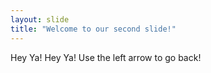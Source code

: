 ```yaml
---
layout: slide
title: "Welcome to our second slide!"
---
```

Hey Ya! Hey Ya!
Use the left arrow to go back!
